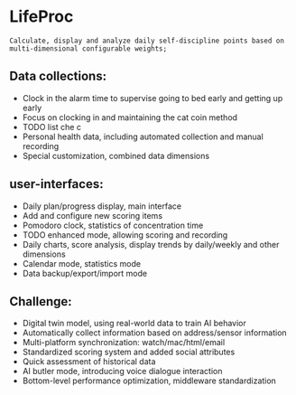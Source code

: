# LifeProc
````
Calculate, display and analyze daily self-discipline points based on multi-dimensional configurable weights;
````
## Data collections:
   - Clock in the alarm time to supervise going to bed early and getting up early
   - Focus on clocking in and maintaining the cat coin method
   - TODO list che c
   - Personal health data, including automated collection and manual recording
   - Special customization, combined data dimensions

## user-interfaces:
  - Daily plan/progress display, main interface
  - Add and configure new scoring items
  - Pomodoro clock, statistics of concentration time
  - TODO enhanced mode, allowing scoring and recording
  - Daily charts, score analysis, display trends by daily/weekly and other dimensions
  - Calendar mode, statistics mode
  - Data backup/export/import mode

## Challenge:
  - Digital twin model, using real-world data to train AI behavior
  - Automatically collect information based on address/sensor information
  - Multi-platform synchronization: watch/mac/html/email
  - Standardized scoring system and added social attributes
  - Quick assessment of historical data
  - AI butler mode, introducing voice dialogue interaction
  - Bottom-level performance optimization, middleware standardization
